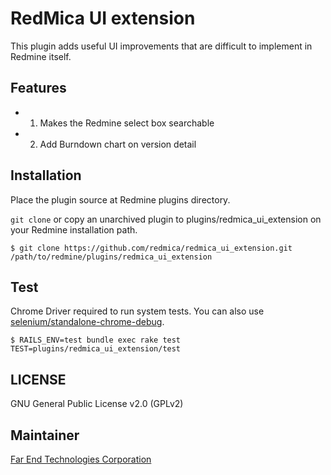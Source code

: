 # RedMica UI extension

This plugin adds useful UI improvements that are difficult to implement in Redmine itself.

## Features

* 1. Makes the Redmine select box searchable
* 2. Add Burndown chart on version detail

## Installation

Place the plugin source at Redmine plugins directory.

`git clone` or copy an unarchived plugin to plugins/redmica_ui_extension on your Redmine installation path.

```
$ git clone https://github.com/redmica/redmica_ui_extension.git /path/to/redmine/plugins/redmica_ui_extension
```
## Test

Chrome Driver required to run system tests. You can also use [selenium/standalone-chrome-debug](https://hub.docker.com/r/selenium/standalone-chrome-debug).
```
$ RAILS_ENV=test bundle exec rake test TEST=plugins/redmica_ui_extension/test
```

## LICENSE

GNU General Public License v2.0 (GPLv2)

## Maintainer

[Far End Technologies Corporation](https://www.farend.co.jp/)
